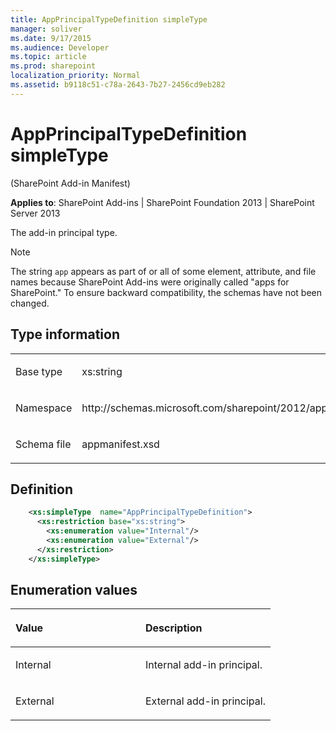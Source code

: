 ```yaml
---
title: AppPrincipalTypeDefinition simpleType
manager: soliver
ms.date: 9/17/2015
ms.audience: Developer
ms.topic: article
ms.prod: sharepoint
localization_priority: Normal
ms.assetid: b9118c51-c78a-2643-7b27-2456cd9eb282
---
```


# AppPrincipalTypeDefinition simpleType 

(SharePoint Add-in Manifest)

**Applies to**: SharePoint Add-ins | SharePoint Foundation 2013 | SharePoint Server 2013

The add-in principal type.

> [!NOTE] 
> The string `app` appears as part of or all of some element, attribute, and file names because SharePoint Add-ins were originally called "apps for SharePoint." To ensure backward compatibility, the schemas have not been changed.

## Type information

<table>
<colgroup>
<col width="50%" />
<col width="50%" />
</colgroup>
<tbody>
<tr class="odd">
<td align="left"><p><span class="label">Base type</span></p></td>
<td align="left"><p>xs:string</p></td>
</tr>
<tr class="even">
<td align="left"><p><span class="label">Namespace</span></p></td>
<td align="left"><p>http://schemas.microsoft.com/sharepoint/2012/app/manifest</p></td>
</tr>
<tr class="odd">
<td align="left"><p><span class="label">Schema file</span></p></td>
<td align="left"><p>appmanifest.xsd</p></td>
</tr>
</tbody>
</table>

## Definition

```XML
    <xs:simpleType  name="AppPrincipalTypeDefinition">
      <xs:restriction base="xs:string">
        <xs:enumeration value="Internal"/>
        <xs:enumeration value="External"/>
      </xs:restriction>
    </xs:simpleType>
```

## Enumeration values

<table>
<colgroup>
<col width="50%" />
<col width="50%" />
</colgroup>
<thead>
<tr class="header">
<th align="left"><p>Value</p></th>
<th align="left"><p>Description</p></th>
</tr>
</thead>
<tbody>
<tr class="odd">
<td align="left"><p>Internal</p></td>
<td align="left"><p>Internal add-in principal.</p></td>
</tr>
<tr class="even">
<td align="left"><p>External</p></td>
<td align="left"><p>External add-in principal.</p></td>
</tr>
</tbody>
</table>

<br/>

<br/>







